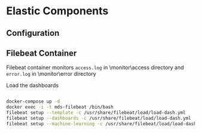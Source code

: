 # Elastic Components


## Configuration

## Filebeat Container

Filebeat container monitors `access.log` in \monitor\access directory and `error.log` in \monitor\error directory


Load the dashboards

```bash

docker-compose up -d
docker exec -i -t mds-filebeat /bin/bash
filebeat setup --template -c /usr/share/filebeat/load/load-dash.yml
filebeat setup --dashboards -c /usr/share/filebeat/load/load-dash.yml
filebeat setup --machine-learning -c /usr/share/filebeat/load/load-dash.yml

```





